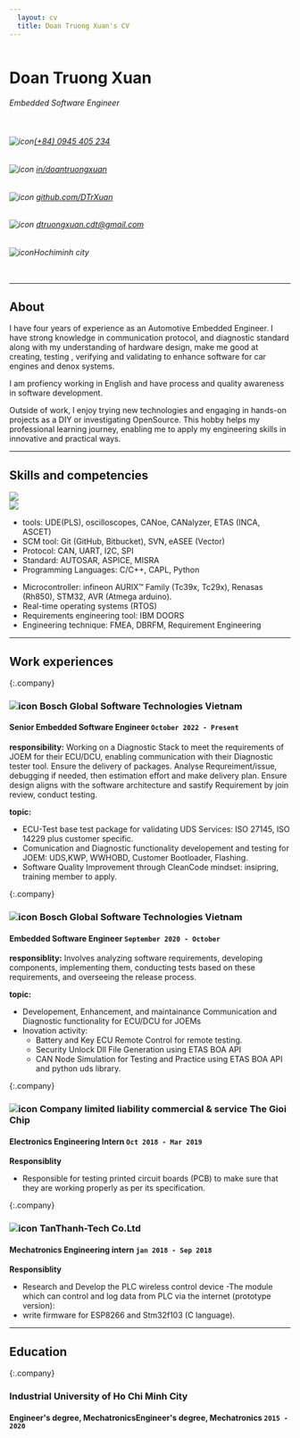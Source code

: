 ```yaml
---
  layout: cv
  title: Doan Truong Xuan's CV  
---
```


<div class="personalinfo">
  <div class="column" id="leftcol">
    <h1 class="name">Doan Truong Xuan</h1>
    <h6 class="subname"> Embedded Software Engineer</h6>
  </div>
  <div class="column" id="rightcol">
    <!-- phone -->
    <h6 class="info" id="phone"><img src="https://cdn-icons-png.flaticon.com/128/15/15874.png" alt="icon" /><a href="tel:+840945405234">(+84) 0945 405 234</a></h6>
    <!-- linkedin -->
    <h6 class="info" id="linkedin"><img src="https://cdn-icons-png.flaticon.com/128/1384/1384088.png" alt="icon" />
    <a href="https://www.linkedin.com/in/doantruongxuan">in/doantruongxuan</a></h6>
    <!-- github -->
    <h6 class="info" id="linkedin"><img src="https://cdn-icons-png.flaticon.com/128/2111/2111432.png" alt="icon" />
    <a href="https://github.com/DTrXuan">github.com/DTrXuan</a></h6>
    <!-- email -->
    <h6 class="info" id="mail"><img src="https://cdn-icons-png.flaticon.com/128/646/646094.png" alt="icon" /> <a href="mailto:dtruongxuan.cdt@gmail.com">dtruongxuan.cdt@gmail.com</a></h6>
    <!-- address -->
    <h6 class="info"><img src="https://cdn-icons-png.flaticon.com/128/535/535239.png" alt="icon" />Hochiminh city</h6>
  </div>
</div>

---

## About

I have four years of experience as an Automotive Embedded Engineer. I have strong knowledge in communication protocol, and diagnostic standard along with my understanding of hardware design, make me good at creating, testing , verifying and validating to enhance software for car engines and denox systems.

I am profiency working in English and have process and quality awareness in software development.

Outside of work, I enjoy trying new technologies and engaging in hands-on projects as a DIY or investigating OpenSource. This hobby helps my professional learning journey, enabling me to apply my engineering skills in innovative and practical ways.

---

## Skills and competencies

<div class="skill-grid">

  <div class="skill" id="radar">
    <img id="skillchart" src="https://docs.google.com/spreadsheets/d/e/2PACX-1vRow6elvEXNYP5pyL0kCpw5OS6EotoG_N3w-xNcVqxylXjLQ6C2U7stANuXF1-8WJaUf98EOxkRzyPr/pubchart?oid=1554802213&format=image">
  </div>

  <div class="skill" id="radar">
    <img id="skillchart" src="https://docs.google.com/spreadsheets/d/e/2PACX-1vRow6elvEXNYP5pyL0kCpw5OS6EotoG_N3w-xNcVqxylXjLQ6C2U7stANuXF1-8WJaUf98EOxkRzyPr/pubchart?oid=1023333345&format=image">
  </div>

  <div class="skill" id="list">
    <ul>
      <li>tools: UDE(PLS), oscilloscopes, CANoe, CANalyzer, ETAS (INCA, ASCET)</li>
      <li>SCM tool: Git (GitHub, Bitbucket), SVN, eASEE (Vector) </li>
      <li>Protocol: CAN, UART, I2C, SPI </li>
      <li>Standard: AUTOSAR, ASPICE, MISRA </li>
      <li>Programming Languages: C/C++, CAPL, Python </li>
    </ul>
  </div>
  <div class="skill" id="list">
    <ul>
      <li>Microcontroller: infineon AURIX™ Family (Tc39x, Tc29x), Renasas (Rh850), STM32, AVR (Atmega arduino). </li>
      <li>Real-time operating systems (RTOS) </li>
      <li>Requirements engineering tool: IBM DOORS </li>
      <li>Engineering technique: FMEA, DBRFM, Requirement Engineering </li>
    </ul>
  </div>
</div>


---

## Work experiences

{:.company}
### ![icon](https://upload.wikimedia.org/wikipedia/commons/thumb/1/16/Bosch-logo.svg/433px-Bosch-logo.svg.png) Bosch Global Software Technologies Vietnam

#### Senior Embedded Software Engineer `October 2022 - Present`

**responsibility:** Working on a Diagnostic Stack to meet the requirements of JOEM for their ECU/DCU, enabling communication with their Diagnostic tester tool. Ensure the delivery of packages. Analyse Requreiment/issue, debugging if needed, then estimation effort and make delivery plan. Ensure design aligns with the software architecture and sastify Requirement by join review, conduct testing.

**topic:**

- ECU-Test base test package for validating UDS Services: ISO 27145, ISO 14229 plus customer specific.
- Comunication and Diagnostic functionality developement and testing for JOEM: UDS,KWP, WWHOBD, Customer Bootloader, Flashing.
- Software Quality Improvement through CleanCode mindset: insipring, training member to apply.

{:.company}
### ![icon](https://upload.wikimedia.org/wikipedia/commons/thumb/1/16/Bosch-logo.svg/433px-Bosch-logo.svg.png) Bosch Global Software Technologies Vietnam

#### Embedded Software Engineer `September 2020 - October`

**responsiblity:** Involves analyzing software requirements, developing components, implementing them, conducting tests based on these requirements, and overseeing the release process.

**topic:**

- Developement, Enhancement, and maintainance Communication and Diagnostic functionality for ECU/DCU for JOEMs
- Inovation activity:
  - Battery and Key ECU Remote Control for remote testing.
  - Security Unlock Dll File Generation using ETAS BOA API
  - CAN Node Simulation for Testing and Practice using ETAS BOA API and python uds library.

{:.company}
### ![icon](https://theme.hstatic.net/1000292825/1000385496/14/logo.png?v=168) Company limited liability commercial & service The Gioi Chip


#### Electronics Engineering Intern `Oct 2018 - Mar 2019`

**Responsiblity**

- Responsible for testing printed circuit boards (PCB) to make sure that they are working properly as per its specification.

{:.company}
### ![icon](https://tanthanh-tech.vn/wp-content/uploads/2021/07/tech-logo-ko-nen-ngang-1.png) TanThanh-Tech Co.Ltd


#### Mechatronics Engineering intern `jan 2018 - Sep 2018`

**Responsiblity**

- Research and Develop the PLC wireless control device -The module which can control and log data from PLC via the internet (prototype version):
- write firmware for ESP8266 and Stm32f103 (C language).

---

## Education

{:.company}
### Industrial University of Ho Chi Minh City

#### Engineer's degree, MechatronicsEngineer's degree, Mechatronics `2015 - 2020`

<br>
<br>
